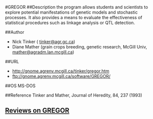 #GREGOR
##Description
the program allows students and scientists to explore potential manifestations of genetic models and stochastic processes. It also provides a means to evaluate the effectiveness of statistical procedures such as linkage analysis or QTL detection.

##Author
* Nick Tinker ( tinker@agr.gc.ca)
* Diane Mather (grain crops breeding, genetic research, McGill Univ, mather@agradm.lan.mcgill.ca)

##URL
* http://gnome.agrenv.mcgill.ca/tinker/gregor.htm
* ftp://gnome.agrenv.mcgill.ca/software/GREGOR/

##OS
MS-DOS

##Reference
Tinker and Mather, Journal of Heredity, 84, 237 (1993)


## [Reviews on GREGOR](https://github.com/gaow/genetic-analysis-software/issues/186)